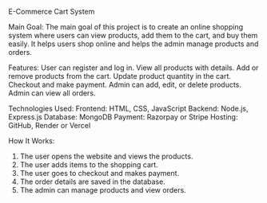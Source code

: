 E-Commerce Cart System

Main Goal:
The main goal of this project is to create an online shopping system where users can view products, add them to the cart, and buy them easily. It helps users shop online and helps the admin manage products and orders.

Features:
  User can register and log in.
  View all products with details.
  Add or remove products from the cart.
  Update product quantity in the cart.
  Checkout and make payment.
  Admin can add, edit, or delete products.
  Admin can view all orders.


Technologies Used:
  Frontend: HTML, CSS, JavaScript
  Backend: Node.js, Express.js
  Database: MongoDB
  Payment: Razorpay or Stripe
  Hosting: GitHub, Render or Vercel

How It Works:
  1. The user opens the website and views the products.
  2. The user adds items to the shopping cart.
  3. The user goes to checkout and makes payment.
  4. The order details are saved in the database.
  5. The admin can manage products and view orders.

